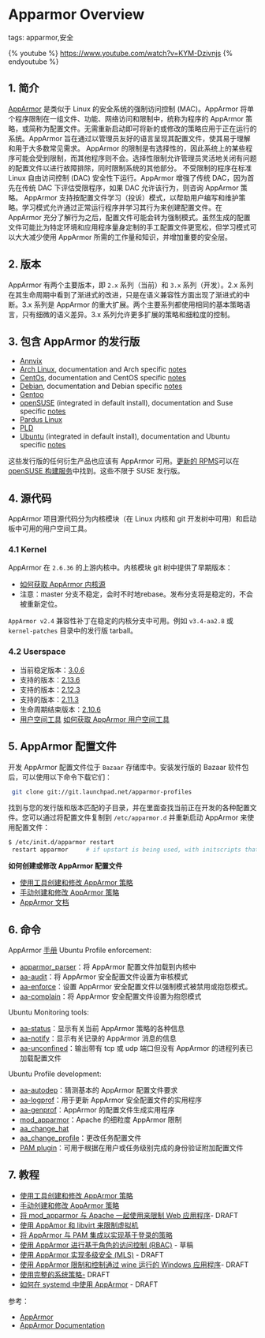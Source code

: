 #  Apparmor Overview
tags: apparmor,安全





{% youtube %}
https://www.youtube.com/watch?v=KYM-Dzivnjs
{% endyoutube %}

##  1. 简介
[AppArmor](https://launchpad.net/apparmor) 是类似于 Linux 的安全系统的强制访问控制 (MAC)。AppArmor 将单个程序限制在一组文件、功能、网络访问和限制中，统称为程序的 AppArmor 策略，或简称为配置文件。无需重新启动即可将新的或修改的策略应用于正在运行的系统。AppArmor 旨在通过以管理员友好的语言呈现其配置文件，使其易于理解和用于大多数常见需求。
AppArmor 的限制是有选择性的，因此系统上的某些程序可能会受到限制，而其他程序则不会。选择性限制允许管理员灵活地关闭有问题的配置文件以进行故障排除，同时限制系统的其他部分。
不受限制的程序在标准 Linux 自由访问控制 (DAC) 安全性下运行。AppArmor 增强了传统 DAC，因为首先在传统 DAC 下评估受限程序，如果 DAC 允许该行为，则咨询 AppArmor 策略。
AppArmor 支持按配置文件学习（投诉）模式，以帮助用户编写和维护策略。学习模式允许通过正常运行程序并学习其行为来创建配置文件。在 AppArmor 充分了解行为之后，配置文件可能会转为强制模式。虽然生成的配置文件可能比为特定环境和应用程序量身定制的手工配置文件更宽松，但学习模式可以大大减少使用 AppArmor 所需的工作量和知识，并增加重要的安全层。

##  2. 版本
AppArmor 有两个主要版本，即 `2.x` 系列（当前）和 `3.x` 系列（开发）。2.x 系列在其生命周期中看到了渐进式的改进，只是在语义兼容性方面出现了渐进式的中断。3.x 系列是 AppArmor 的重大扩展。两个主要系列都使用相同的基本策略语言，只有细微的语义差异。3.x 系列允许更多扩展的策略和细粒度的控制。

## 3. 包含 AppArmor 的发行版

 - [Annvix](https://annvix.org/)
 - [Arch Linux](https://archlinux.org/), documentation and Arch specific [notes](https://wiki.archlinux.org/title/AppArmor)
 - [CentOs](https://www.centos.org/), documentation and CentOS specific [notes](https://gitlab.com/apparmor/apparmor/-/wikis/Distro_CentOS)
 - [Debian](https://www.debian.org/), documentation and Debian specific [notes](https://gitlab.com/apparmor/apparmor/-/wikis/distro_debian)
 - [Gentoo](https://www.gentoo.org/)
 - [openSUSE](https://www.opensuse.org/) (integrated in default install), documentation and Suse specific [notes](https://gitlab.com/apparmor/apparmor/-/wikis/distro_suse)
 - [Pardus Linux](https://www.pardus.org.tr/en/home/)
 - [PLD](https://www.pld-linux.org/)
 - [Ubuntu](https://ubuntu.com/) (integrated in default install), documentation and Ubuntu specific [notes](https://gitlab.com/apparmor/apparmor/-/wikis/distro_ubuntu)

这些发行版的任何衍生产品也应该有 AppArmor 可用。[更新的 RPMS](http://download.opensuse.org/repositories/security:/apparmor/)可以在[openSUSE 构建服务](https://en.opensuse.org/Build_Service)中找到。这些不限于 SUSE 发行版。

##  4. 源代码
AppArmor 项目源代码分为内核模块（在 Linux 内核和 git 开发树中可用）和启动板中可用的用户空间工具。
###  4.1 Kernel
AppArmor 在 `2.6.36` 的上游内核中。内核模块 git 树中提供了早期版本：

 - [如何获取 AppArmor 内核源](https://gitlab.com/apparmor/apparmor/-/wikis/gittutorial)
 - 注意：master 分支不稳定，会时不时地rebase。发布分支将是稳定的，不会被重新定位。

`AppArmor v2.4` 兼容性补丁在稳定的内核分支中可用。例如 `v3.4-aa2.8` 或 `kernel-patches` 目录中的发行版 tarball。


###  4.2 Userspace

 - 当前稳定版本：[3.0.6](https://gitlab.com/apparmor/apparmor/-/wikis/Release_Notes_3.0.6)
 - 支持的版本：[2.13.6](https://gitlab.com/apparmor/apparmor/-/wikis/Release_Notes_2.13.6)
 - 支持的版本：[2.12.3](https://gitlab.com/apparmor/apparmor/-/wikis/Release_Notes_2.12.3)
 - 支持的版本：[2.11.3](https://gitlab.com/apparmor/apparmor/-/wikis/Release_Notes_2.11.3)
 - 生命周期结束版本：[2.10.6](https://gitlab.com/apparmor/apparmor/-/wikis/Release_Notes_2.10.6)
 - [用户空间工具](https://launchpad.net/apparmor)
[如何获取 AppArmor 用户空间工具](https://gitlab.com/apparmor/apparmor/-/wikis/launchpadtutorial)


##  5. AppArmor 配置文件
开发 AppArmor 配置文件位于 `Bazaar` 存储库中。安装发行版的 Bazaar 软件包后，可以使用以下命令下载它们：

```bash
 git clone git://git.launchpad.net/apparmor-profiles
```


找到与您的发行版和版本匹配的子目录，并在里面查找当前正在开发的各种配置文件。您可以通过将配置文件复制到 `/etc/apparmor.d` 并重新启动 AppArmor 来使用配置文件：

```bash
$ /etc/init.d/apparmor restart
 restart apparmor     # if upstart is being used, with initscripts that have been fully updated to support upstart
```
**如何创建或修改 AppArmor 配置文件**

 - [使用工具创建和修改 AppArmor 策略](https://gitlab.com/apparmor/apparmor/-/wikis/Profiling_with_tools)
 - [手动创建和修改 AppArmor 策略](https://gitlab.com/apparmor/apparmor/-/wikis/Profiling_by_hand)
 - [AppArmor 文档](https://gitlab.com/apparmor/apparmor/-/wikis/Documentation)




##  6. 命令
AppArmor [手册](https://gitlab.com/apparmor/apparmor/-/wikis/ManPages)
Ubuntu Profile enforcement:

 - [apparmor_parser](https://manpages.ubuntu.com/manpages/kinetic/en/man8/apparmor_parser.8.html)：将 AppArmor 配置文件加载到内核中
 - [aa-audit](https://manpages.ubuntu.com/manpages/kinetic/en/man8/aa-audit.8.html)：将 AppArmor 安全配置文件设置为审核模式
 - [aa-enforce](https://manpages.ubuntu.com/manpages/kinetic/en/man8/aa-enforce.8.html)：设置 AppArmor 安全配置文件以强制模式被禁用或抱怨模式。
 - [aa-complain](https://manpages.ubuntu.com/manpages/kinetic/en/man8/aa-complain.8.html)：将 AppArmor 安全配置文件设置为抱怨模式

Ubuntu Monitoring tools:

 - [aa-status](https://manpages.ubuntu.com/manpages/kinetic/en/man8/aa-status.8.html)：显示有关当前 AppArmor 策略的各种信息
 - [aa-notify](https://manpages.ubuntu.com/manpages/kinetic/en/man8/aa-notify.8.html)：显示有关记录的 AppArmor 消息的信息
 - [aa-unconfined](https://manpages.ubuntu.com/manpages/kinetic/en/man8/aa-unconfined.8.html)：输出带有 tcp 或 udp 端口​​但没有 AppArmor 的进程列表已加载配置文件

Ubuntu Profile development:

 - [aa-autodep](https://manpages.ubuntu.com/manpages/kinetic/en/man8/aa-autodep.8.html)：猜测基本的 AppArmor 配置文件要求
 - [aa-logprof](https://manpages.ubuntu.com/manpages/kinetic/en/man8/aa-logprof.8.html)：用于更新 AppArmor 安全配置文件的实用程序
 - [aa-genprof](https://manpages.ubuntu.com/manpages/kinetic/en/man8/aa-genprof.8.html)：AppArmor 的配置文件生成实用程序
 - [mod_apparmor](https://manpages.ubuntu.com/manpages/kinetic/en/man8/mod_apparmor.8.html)：Apache 的细粒度 AppArmor 限制
 - [aa_change_hat](https://manpages.ubuntu.com/manpages/kinetic/en/man2/aa_change_hat.2.html)
 - [aa_change_profile](https://manpages.ubuntu.com/manpages/kinetic/en/man2/aa_change_profile.2.html)：更改任务配置文件
 - [PAM plugin](https://gitlab.com/apparmor/apparmor/-/wikis/pam_apparmor)：可用于根据在用户或任务级别完成的身份验证附加配置文件


##  7. 教程

 - [使用工具创建和修改 AppArmor 策略](https://gitlab.com/apparmor/apparmor/-/wikis/Profiling_with_tools)
 - [手动创建和修改 AppArmor 策略](https://gitlab.com/apparmor/apparmor/-/wikis/Profiling_by_hand)
 - [将 mod_apparmor 与 Apache 一起使用来限制 Web 应用程序](https://gitlab.com/apparmor/apparmor/-/wikis/mod_apparmor_example)- DRAFT
 - [使用 AppAmor 和 libvirt 来限制虚拟机](https://gitlab.com/apparmor/apparmor/-/wikis/Libvirt)
 - [将 AppArmor 与 PAM 集成以实现基于登录的策略](https://gitlab.com/apparmor/apparmor/-/wikis/Pam_apparmor_example)
 - [使用 AppArmor 进行基于角色的访问控制 (RBAC)](https://gitlab.com/apparmor/apparmor/-/wikis/AppArmorRBAC) - 草稿
 - [使用 AppArmor 实现多级安全 (MLS)](https://gitlab.com/apparmor/apparmor/-/wikis/AppArmorMLS) - DRAFT
 - [使用 AppArmor 限制和控制通过 wine 运行的 Windows 应用程序](https://gitlab.com/apparmor/apparmor/-/wikis/AppArmorWine)- DRAFT
 - [使用完整的系统策略-](https://gitlab.com/apparmor/apparmor/-/wikis/FullSystemPolicy) DRAFT
 - [如何在 systemd 中使用 AppArmor](https://gitlab.com/apparmor/apparmor/-/wikis/AppArmorInSystemd) - DRAFT

参考：

 - [AppArmor](https://gitlab.com/apparmor/apparmor/-/wikis/home#reporting-bugs)
 - [AppArmor Documentation](https://gitlab.com/apparmor/apparmor/-/wikis/Documentation)

